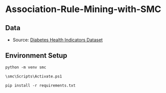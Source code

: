 # Association-Rule-Mining-with-SMC

## Data

- Source: [Diabetes Health Indicators Dataset](https://www.kaggle.com/datasets/alexteboul/diabetes-health-indicators-dataset?resource=download)

## Environment Setup

```ps
python -m venv smc

\smc\Scripts\Activate.ps1

pip install -r requirements.txt
```